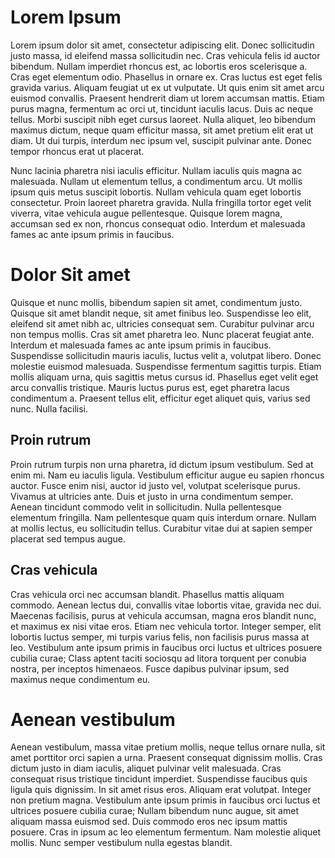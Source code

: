 # Lorem Ipsum
Lorem ipsum dolor sit amet, consectetur adipiscing elit. Donec sollicitudin justo massa, id eleifend massa sollicitudin nec.
Cras vehicula felis id auctor bibendum. Nullam imperdiet rhoncus est, ac lobortis eros scelerisque a. Cras eget elementum odio.
Phasellus in ornare ex. Cras luctus est eget felis gravida varius. Aliquam feugiat ut ex ut vulputate.
Ut quis enim sit amet arcu euismod convallis. Praesent hendrerit diam ut lorem accumsan mattis.
Etiam purus magna, fermentum ac orci ut, tincidunt iaculis lacus. Duis ac neque tellus. Morbi suscipit nibh eget cursus laoreet.
Nulla aliquet, leo bibendum maximus dictum, neque quam efficitur massa, sit amet pretium elit erat ut diam. Ut dui turpis,
interdum nec ipsum vel, suscipit pulvinar ante. Donec tempor rhoncus erat ut placerat.

Nunc lacinia pharetra nisi iaculis efficitur. Nullam iaculis quis magna ac malesuada. Nullam ut elementum tellus, a condimentum arcu. 
Ut mollis ipsum quis metus suscipit lobortis. Nullam vehicula quam eget lobortis consectetur. Proin laoreet pharetra gravida. 
Nulla fringilla tortor eget velit viverra, vitae vehicula augue pellentesque. Quisque lorem magna, accumsan sed ex non, rhoncus consequat odio. 
Interdum et malesuada fames ac ante ipsum primis in faucibus.

# Dolor Sit amet
Quisque et nunc mollis, bibendum sapien sit amet, condimentum justo. Quisque sit amet blandit neque, sit amet finibus leo. Suspendisse leo elit, 
eleifend sit amet nibh ac, ultricies consequat sem. Curabitur pulvinar arcu non tempus mollis. Cras sit amet pharetra leo. Nunc placerat feugiat ante. 
Interdum et malesuada fames ac ante ipsum primis in faucibus. Suspendisse sollicitudin mauris iaculis, luctus velit a, volutpat libero. 
Donec molestie euismod malesuada. Suspendisse fermentum sagittis turpis. Etiam mollis aliquam urna, quis sagittis metus cursus id. 
Phasellus eget velit eget arcu convallis tristique. Mauris luctus purus est, eget pharetra lacus condimentum a. Praesent tellus elit, 
efficitur eget aliquet quis, varius sed nunc. Nulla facilisi.

## Proin rutrum
Proin rutrum turpis non urna pharetra, id dictum ipsum vestibulum. Sed at enim mi. Nam eu iaculis ligula. Vestibulum efficitur augue eu 
sapien rhoncus auctor. Fusce enim nisi, auctor id justo vel, volutpat scelerisque purus. Vivamus at ultricies ante. Duis et justo in urna 
condimentum semper. Aenean tincidunt commodo velit in sollicitudin. Nulla pellentesque elementum fringilla. Nam pellentesque quam quis interdum ornare. 
Nullam at mollis lectus, eu sollicitudin tellus. Curabitur vitae dui at sapien semper placerat sed tempus augue.

## Cras vehicula
Cras vehicula orci nec accumsan blandit. Phasellus mattis aliquam commodo. Aenean lectus dui, convallis vitae lobortis vitae, gravida nec dui. 
Maecenas facilisis, purus at vehicula accumsan, magna eros blandit nunc, et maximus ex nisi vitae eros. Etiam nec vehicula tortor. Integer semper, 
elit lobortis luctus semper, mi turpis varius felis, non facilisis purus massa at leo. Vestibulum ante ipsum primis in faucibus orci luctus et ultrices 
posuere cubilia curae; Class aptent taciti sociosqu ad litora torquent per conubia nostra, per inceptos himenaeos. Fusce dapibus pulvinar ipsum, 
sed maximus neque condimentum eu.

# Aenean vestibulum
Aenean vestibulum, massa vitae pretium mollis, neque tellus ornare nulla, sit amet porttitor orci sapien a urna. Praesent consequat dignissim mollis. 
Cras dictum justo in diam iaculis, aliquet pulvinar velit malesuada. Cras consequat risus tristique tincidunt imperdiet. Suspendisse faucibus quis 
ligula quis dignissim. In sit amet risus eros. Aliquam erat volutpat. Integer non pretium magna. Vestibulum ante ipsum primis in faucibus orci luctus 
et ultrices posuere cubilia curae; Nullam bibendum nunc augue, sit amet aliquam massa euismod sed. Duis commodo eros nec ipsum mattis posuere. 
Cras in ipsum ac leo elementum fermentum. Nam molestie aliquet mollis. Nunc semper vestibulum nulla egestas blandit.